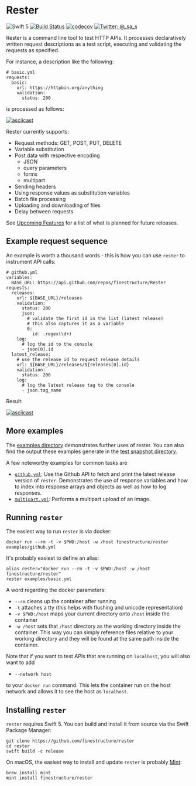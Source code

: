 # Rester

![Swift 5](https://img.shields.io/badge/Swift-5-blue.svg)
[![Build Status](https://travis-ci.org/finestructure/Rester.svg?branch=develop)](https://travis-ci.org/finestructure/Rester)
[![codecov](https://codecov.io/gh/finestructure/Rester/branch/develop/graph/badge.svg)](https://codecov.io/gh/finestructure/Rester)
[![Twitter: @_sa_s](https://img.shields.io/badge/twitter-@_sa_s-blue.svg?style=flat)](https://twitter.com/_sa_s)


Rester is a command line tool to test HTTP APIs. It processes declaratively written request descriptions as a test script, executing and validating the requests as specified.

For instance, a description like the following:

```
# basic.yml
requests:
  basic:
    url: https://httpbin.org/anything
    validation:
      status: 200
```

is processed as follows:

[![asciicast](https://asciinema.org/a/237892.svg)](https://asciinema.org/a/237892)

Rester currently supports:

- Request methods: GET, POST, PUT, DELETE
- Variable substitution
- Post data with respective encoding
  - JSON
  - query parameters
  - forms
  - multipart
- Sending headers
- Using response values as substitution variables
- Batch file processing
- Uploading and downloading of files
- Delay between requests

See [Upcoming Features](https://github.com/finestructure/Rester/issues/28) for a list of what is planned for future releases.

## Example request sequence

An example is worth a thousand words - this is how you can use `rester` to instrument API calls:

```
# github.yml
variables:
  BASE_URL: https://api.github.com/repos/finestructure/Rester
requests:
  releases:
    url: ${BASE_URL}/releases
    validation:
      status: 200
      json:
        # validate the first id in the list (latest release)
        # this also captures it as a variable
        0:
          id: .regex(\d+)
    log:
      # log the id to the console
      - json[0].id
  latest_release:
    # use the release id to request release details
    url: ${BASE_URL}/releases/${releases[0].id}
    validation:
      status: 200
    log:
      # log the latest release tag to the console
      - json.tag_name
```

Result:

[![asciicast](https://asciinema.org/a/237894.svg)](https://asciinema.org/a/237894)

## More examples

The [examples directory](examples) demonstrates further uses of rester. You can also find the output these examples generate in the [test snapshot directory](Tests/ResterTests/__Snapshots__/ExampleTests/).

A few noteworthy examples for common tasks are

- [`github.yml`](examples/github.yml): Use the Github API to fetch and print the latest release version of `rester`. Demonstrates the use of response variables and how to index into response arrays and objects as well as how to log responses.
- [`multipart.yml`](examples/multipart.yml): Performs a multipart upload of an image.

## Running `rester`

The easiest way to run `rester` is via docker:

```
docker run --rm -t -v $PWD:/host -w /host finestructure/rester examples/github.yml
```

It's probably easiest to define an alias:

```
alias rester="docker run --rm -t -v $PWD:/host -w /host finestructure/rester"
rester examples/basic.yml
```

A word regarding the docker parameters:

- `--rm` cleans up the container after running
- `-t` attaches a tty (this helps with flushing and unicode representation)
- `-v $PWD:/host` maps your current directory onto `/host` inside the container
- `-w /host` sets that `/host` directory as the working directory inside the container. This way you can simply reference files relative to your working directory and they will be found at the same path inside the container.

Note that if you want to test APIs that are running on `localhost`, you will also want to add

- `--network host`

to your `docker run` command. This lets the container run on the host network and allows it to see the host as `localhost`.

## Installing `rester`

`rester` requires Swift 5. You can build and install it from source via the Swift Package Manager:

```
git clone https://github.com/finestructure/rester
cd rester
swift build -c release
```

On macOS, the easiest way to install and update `rester` is probably [Mint](https://github.com/yonaskolb/Mint):

```
brew install mint
mint install finestructure/rester
```
